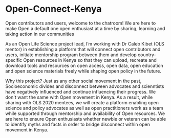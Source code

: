 # Open-Connect-Kenya
Open contributors and users, welcome to the chatroom! We are here to make Open a default one open enthusiast at a time by sharing, learning and taking action in our communities

As an Open Life Science project lead, I’m working with Dr Caleb Kibet (OLS mentor) in establishing a platform that will connect open contributors and users, initiate mentorship program between them and develop country- specific Open resources in Kenya so that they can upload, recreate and download tools and resources on open access, open data, open education and open science materials freely while shaping open policy in the future. 

Why this project? 
Just as any other social movement in the past, Socioeconomic divides and disconnect between advocates and scienntists have negatively influenced and continue influencing their progress. We don't want the same with Open movement in Kenya. As a result, while sharing with OLS 2020 mentees, we will create a platform enabling open science and policy advocates as well as open practitioners work as a team while supported through mentorship and availability of Open resources. We are here to ensure Open enthusiasts whether newbie or veteran can be able to identify myths and facts in order to bridge disconnect within open movement in Kenya.

